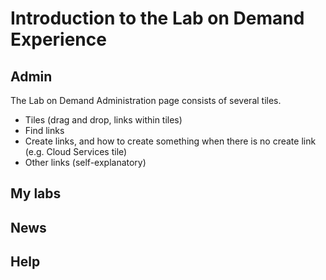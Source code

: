 # Introduction to the Lab on Demand Experience

## Admin

The Lab on Demand Administration page consists of several tiles.


- Tiles (drag and drop, links within tiles)
- Find links
- Create links, and how to create something when there is no create link (e.g. Cloud Services tile)
- Other links (self-explanatory)

## My labs

## News

## Help
